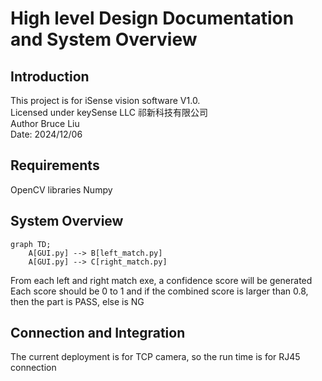 ﻿# High level Design Documentation and System Overview 

## Introduction
This project is for iSense vision software V1.0. \
Licensed under keySense LLC 祁新科技有限公司 \
Author Bruce Liu\
Date: 2024/12/06
## Requirements
OpenCV libraries 
Numpy

## System Overview
```mermaid
graph TD;
    A[GUI.py] --> B[left_match.py]
    A[GUI.py] --> C[right_match.py]

```  

From each left and right match exe, a confidence score will be generated\
Each score should be 0 to 1 and if the combined score is larger than 0.8, then the part is PASS, else is NG

## Connection and Integration
The current deployment is for TCP camera, so the run time is for RJ45 connection
